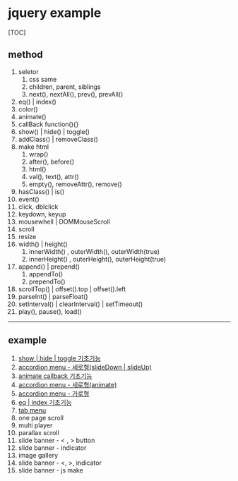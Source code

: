 # jquery example

[TOC]

## method

1. seletor
   1. css same
   2. children, parent, siblings
   3. next(), nextAll(), prev(), prevAll()
2. eq() | index()
3. color()
4. animate()
5. callBack function(){}
6. show() | hide() | toggle()
7. addClass() | removeClass()
8. make html
   1. wrap() 
   2. after(), before()
   3. html()
   4. val(), text(), attr()
   5. empty(), removeAttr(), remove()
9. hasClass() | is()
10. event()
  1. click, dblclick
  2. keydown, keyup
  3. mousewhell | DOMMouseScroll
  4. scroll
  5. resize
11. width() | height()
    1. innerWidth() , outerWidth(), outerWidth(true)
    2. innerHeight() , outerHeight(), outerHeight(true)
12. append() | prepend()
    1. appendTo()
    2. prependTo()
13. scrollTop() | offset().top | offset().left
14. parseInt() | parseFloat()
15. setInterval() | clearInterval() | setTimeout() 
16. play(), pause(), load()


---

## example

1. [show | hide | toggle  기초기능](https://xidoweb.github.io/webTest/web/jquery_test/html/js_01_showHide.html)
2. [accordion menu - 세로형(slideDown | slideUp)](https://xidoweb.github.io/webTest/web/jquery_test/html/js_02_accordionV.html)
3. [animate callback 기초기능](https://xidoweb.github.io/webTest/web/jquery_test/html/js_03_animateCallback)
4. [accordion menu - 세로형(animate)](https://xidoweb.github.io/webTest/web/jquery_test/html/js_04_accordionV.html)
5. [accordion menu - 가로형](https://xidoweb.github.io/webTest/web/jquery_ex/html/jquery_06_accordion_02.html)
6. [eq | index 기초기능](https://xidoweb.github.io/webTest/web/jquery_test/html/js_06_eqIndex.html) 
7. [tab menu](https://xidoweb.github.io/webTest/web/jquery_test/html/js_07_tabMenu.html)
8. one page scroll
9. multi player
10. parallax scroll
11. slide banner - &lt; , &gt; button
12. slide banner - indicator
13. image gallery
14. slide banner - &lt;, &gt;, indicator
15. slide banner - js make